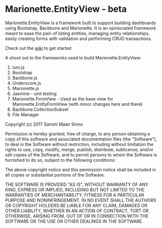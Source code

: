 # Marionette.EntityView - beta

Marionette.EntityView is a framework built to support building dashboards using Bootstrap, Backbone and Marionette. It is an opinionated framework meant to ease the pain of listing entities, managing entity relationships, easily creating forms with validation and performing CRUD transactions.

Check out the [wiki](https://github.com/ssinno28/Marionette.EntityView/wiki) to get started

A shout out to the frameworks used to build Marionette.EntityView:

1. lunr.js
1. Bootstrap
1. Backbone.js
1. Underscore.js
1. Marionette.js
1. Jasmine - unit testing
2. Marionette.FormView - Used as the base view for Marionette.EntityFormView (with minor changes here and there)
3. Backbone.CollectionSubset
4. File Manager

Copyright (c) 2017 Sammi Maan Sinno

Permission is hereby granted, free of charge, to any person obtaining a copy
of this software and associated documentation files (the "Software"), to deal
in the Software without restriction, including without limitation the rights
to use, copy, modify, merge, publish, distribute, sublicense, and/or sell
copies of the Software, and to permit persons to whom the Software is
furnished to do so, subject to the following conditions:

The above copyright notice and this permission notice shall be included in all
copies or substantial portions of the Software.

THE SOFTWARE IS PROVIDED "AS IS", WITHOUT WARRANTY OF ANY KIND, EXPRESS OR
IMPLIED, INCLUDING BUT NOT LIMITED TO THE WARRANTIES OF MERCHANTABILITY,
FITNESS FOR A PARTICULAR PURPOSE AND NONINFRINGEMENT. IN NO EVENT SHALL THE
AUTHORS OR COPYRIGHT HOLDERS BE LIABLE FOR ANY CLAIM, DAMAGES OR OTHER
LIABILITY, WHETHER IN AN ACTION OF CONTRACT, TORT OR OTHERWISE, ARISING FROM,
OUT OF OR IN CONNECTION WITH THE SOFTWARE OR THE USE OR OTHER DEALINGS IN THE
SOFTWARE.
